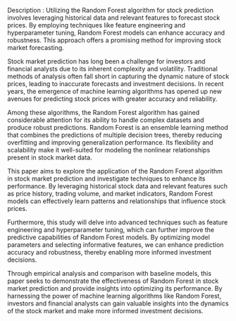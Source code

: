 
Description : Utilizing the Random Forest algorithm for stock prediction involves leveraging historical data and relevant features to forecast stock prices. By employing techniques like feature engineering and hyperparameter tuning, Random Forest models can enhance accuracy and robustness. This approach offers a promising method for improving stock market forecasting.

Stock market prediction has long been a challenge for investors and financial analysts due to its inherent complexity and volatility. Traditional methods of analysis often fall short in capturing the dynamic nature of stock prices, leading to inaccurate forecasts and investment decisions. In recent years, the emergence of machine learning algorithms has opened up new avenues for predicting stock prices with greater accuracy and reliability.

Among these algorithms, the Random Forest algorithm has gained considerable attention for its ability to handle complex datasets and produce robust predictions. Random Forest is an ensemble learning method that combines the predictions of multiple decision trees, thereby reducing overfitting and improving generalization performance. Its flexibility and scalability make it well-suited for modeling the nonlinear relationships present in stock market data.

This paper aims to explore the application of the Random Forest algorithm in stock market prediction and investigate techniques to enhance its performance. By leveraging historical stock data and relevant features such as price history, trading volume, and market indicators, Random Forest models can effectively learn patterns and relationships that influence stock prices.

Furthermore, this study will delve into advanced techniques such as feature engineering and hyperparameter tuning, which can further improve the predictive capabilities of Random Forest models. By optimizing model parameters and selecting informative features, we can enhance prediction accuracy and robustness, thereby enabling more informed investment decisions.

Through empirical analysis and comparison with baseline models, this paper seeks to demonstrate the effectiveness of Random Forest in stock market prediction and provide insights into optimizing its performance. By harnessing the power of machine learning algorithms like Random Forest, investors and financial analysts can gain valuable insights into the dynamics of the stock market and make more informed investment decisions.
